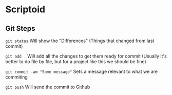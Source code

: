 # Scriptoid

## Git Steps

`git status` Will show the "Differences" (Things that changed from last commit)

`git add .` Will add all the changes to get them ready for commit (Usually it's better to do file by file, but for a project like this we should be fine)

`git commit -am "Some message"` Sets a message relevant to what we are commiting

`git push` Will send the commit to Github

